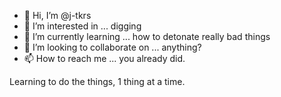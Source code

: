 - 👋 Hi, I’m @j-tkrs
- 👀 I’m interested in ... digging
- 🌱 I’m currently learning ... how to detonate really bad things
- 💞️ I’m looking to collaborate on ... anything?
- 📫 How to reach me ... you already did. 

<!---
j-tkrs/j-tkrs is a ✨ special ✨ repository because its `README.md` (this file) appears on your GitHub profile.
You can click the Preview link to take a look at your changes.
--->


Learning to do the things, 1 thing at a time. 
